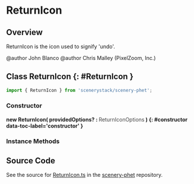 # ReturnIcon

## Overview

ReturnIcon is the icon used to signify 'undo'.

@author John Blanco
@author Chris Malley (PixelZoom, Inc.)

## Class ReturnIcon {: #ReturnIcon }


```js
import { ReturnIcon } from 'scenerystack/scenery-phet';
```
### Constructor

#### new ReturnIcon( providedOptions? : <span style="font-weight: 400; opacity: 80%;">ReturnIconOptions</span> ) {: #constructor data-toc-label='constructor' }

### Instance Methods





## Source Code

See the source for [ReturnIcon.ts](https://github.com/phetsims/scenery-phet/blob/main/js/ReturnIcon.ts) in the [scenery-phet](https://github.com/phetsims/scenery-phet) repository.
